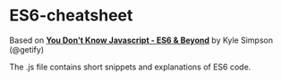 # ES6-cheatsheet

Based on [**You Don't Know Javascript - ES6 & Beyond**](https://github.com/getify/You-Dont-Know-JS/tree/master/es6%20%26%20beyond)
by Kyle Simpson (@getify)


The .js file contains short snippets and explanations of ES6 code.
